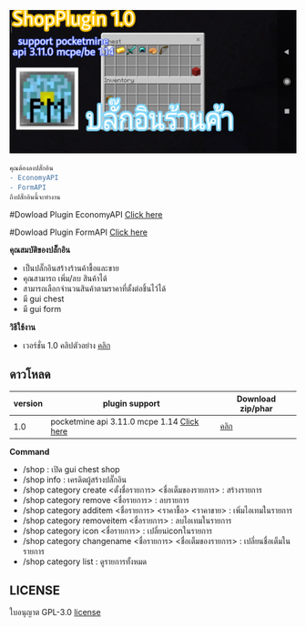 ![icon](images/1.0/PicsArt_02-18-03.08.04.jpg)


```diff
คุณต้องลงปลั๊กอิน
- EconomyAPI
- FormAPI
ถึงปลั๊กอินนี้จะทำงาน
```

#Dowload Plugin EconomyAPI [Click here](https://poggit.pmmp.io/p/economyapi)

#Dowload Plugin FormAPI [Click here](https://poggit.pmmp.io/p/FormAPI)


**คุณสมบัติของปลั๊กอิน**<br>
- เป็นปลั๊กอินสร้างร้านค้าชื้อและขาย
- คุณสามารถ เพิ่ม/ลบ สินค้าได้
- สามารถเลือกจำนวนสินค้าตามราคาที่ตั้งต่อชิ้นไว้ได้
- มี gui chest
- มี gui form


**วิธีใช้งาน**<br>
- เวอร์ชั่น 1.0 คลิปตัวอย่าง [คลิก](https://youtu.be/Rd7uGpD1tIU)


## ดาวโหลด
| version  | plugin support                        | Download  zip/phar                                                 |
| ---- | ------------------------------------ | ---------------------------------------------------------- |
| 1.0  | pocketmine api 3.11.0 mcpe 1.14 [Click here](https://github.com/pmmp/PocketMine-MP) | [คลิก](https://github.com/HmmHmmmm/ShopPlugin/releases/1.0) |


**Command**<br>
- /shop : เปิด gui chest shop
- /shop info : เครดิตผู้สร้างปลั๊กอิน
- /shop category create <ตั้งชื่อรายการ> <ชื่อเต็มของรายการ> <item-id> <item-damage> : สร้างรายการ
- /shop category remove <ชื่อรายการ> : ลบรายการ
- /shop category additem <ชื่อรายการ> <ราคาชื้อ> <ราคาขาย> <item-id> <item-damage> : เพิ่มไอเทมในรายการ
- /shop category removeitem <ชื่อรายการ> <item-id> <item-damage> : ลบไอเทมในรายการ
- /shop category icon <ชื่อรายการ> <item-id> <item-damage> : เปลี่ยนiconในรายการ
- /shop category changename <ชื่อรายการ> <ชื่อเต็มของรายการ> : เปลี่ยนชื่อเต็มในรายการ
- /shop category list : ดูรายการทั้งหมด


## LICENSE
ใบอนุญาต GPL-3.0 [license](https://github.com/HmmHmmmm/ShopPlugin/blob/master/LICENSE)